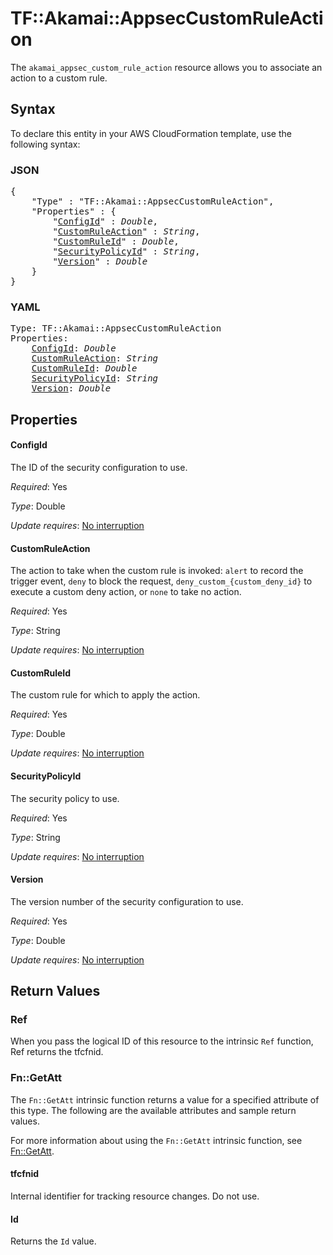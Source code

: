 # TF::Akamai::AppsecCustomRuleAction

The `akamai_appsec_custom_rule_action` resource allows you to associate an action to a custom rule.

## Syntax

To declare this entity in your AWS CloudFormation template, use the following syntax:

### JSON

<pre>
{
    "Type" : "TF::Akamai::AppsecCustomRuleAction",
    "Properties" : {
        "<a href="#configid" title="ConfigId">ConfigId</a>" : <i>Double</i>,
        "<a href="#customruleaction" title="CustomRuleAction">CustomRuleAction</a>" : <i>String</i>,
        "<a href="#customruleid" title="CustomRuleId">CustomRuleId</a>" : <i>Double</i>,
        "<a href="#securitypolicyid" title="SecurityPolicyId">SecurityPolicyId</a>" : <i>String</i>,
        "<a href="#version" title="Version">Version</a>" : <i>Double</i>
    }
}
</pre>

### YAML

<pre>
Type: TF::Akamai::AppsecCustomRuleAction
Properties:
    <a href="#configid" title="ConfigId">ConfigId</a>: <i>Double</i>
    <a href="#customruleaction" title="CustomRuleAction">CustomRuleAction</a>: <i>String</i>
    <a href="#customruleid" title="CustomRuleId">CustomRuleId</a>: <i>Double</i>
    <a href="#securitypolicyid" title="SecurityPolicyId">SecurityPolicyId</a>: <i>String</i>
    <a href="#version" title="Version">Version</a>: <i>Double</i>
</pre>

## Properties

#### ConfigId

The ID of the security configuration to use.

_Required_: Yes

_Type_: Double

_Update requires_: [No interruption](https://docs.aws.amazon.com/AWSCloudFormation/latest/UserGuide/using-cfn-updating-stacks-update-behaviors.html#update-no-interrupt)

#### CustomRuleAction

The action to take when the custom rule is invoked: `alert` to record the trigger event, `deny` to block the request, `deny_custom_{custom_deny_id}` to execute a custom deny action, or `none` to take no action.

_Required_: Yes

_Type_: String

_Update requires_: [No interruption](https://docs.aws.amazon.com/AWSCloudFormation/latest/UserGuide/using-cfn-updating-stacks-update-behaviors.html#update-no-interrupt)

#### CustomRuleId

The custom rule for which to apply the action.

_Required_: Yes

_Type_: Double

_Update requires_: [No interruption](https://docs.aws.amazon.com/AWSCloudFormation/latest/UserGuide/using-cfn-updating-stacks-update-behaviors.html#update-no-interrupt)

#### SecurityPolicyId

The security policy to use.

_Required_: Yes

_Type_: String

_Update requires_: [No interruption](https://docs.aws.amazon.com/AWSCloudFormation/latest/UserGuide/using-cfn-updating-stacks-update-behaviors.html#update-no-interrupt)

#### Version

The version number of the security configuration to use.

_Required_: Yes

_Type_: Double

_Update requires_: [No interruption](https://docs.aws.amazon.com/AWSCloudFormation/latest/UserGuide/using-cfn-updating-stacks-update-behaviors.html#update-no-interrupt)

## Return Values

### Ref

When you pass the logical ID of this resource to the intrinsic `Ref` function, Ref returns the tfcfnid.

### Fn::GetAtt

The `Fn::GetAtt` intrinsic function returns a value for a specified attribute of this type. The following are the available attributes and sample return values.

For more information about using the `Fn::GetAtt` intrinsic function, see [Fn::GetAtt](https://docs.aws.amazon.com/AWSCloudFormation/latest/UserGuide/intrinsic-function-reference-getatt.html).

#### tfcfnid

Internal identifier for tracking resource changes. Do not use.

#### Id

Returns the <code>Id</code> value.

